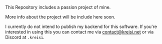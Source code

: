 This Repository includes a passion project of mine.

More info about the project will be include here soon.



I currently do not intend to publish my backend for this software. If you're interested in using this you can contact me via [contact@kreisi.net](mailto:contact@kreisi.net) or via Discord at `.kreisi`.